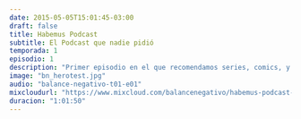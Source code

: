 ```yaml
---
date: 2015-05-05T15:01:45-03:00
draft: false
title: Habemus Podcast
subtitle: El Podcast que nadie pidió
temporada: 1
episodio: 1
description: "Primer episodio en el que recomendamos series, comics, y la película Avengers: Age of Ultron, porque la originalidad no es nuestra característica más importante."
image: "bn_herotest.jpg"
audio: "balance-negativo-t01-e01"
mixcloudurl: "https://www.mixcloud.com/balancenegativo/habemus-podcast-balance-negativo-t01-e01/"
duracion: "1:01:50"
---
```



